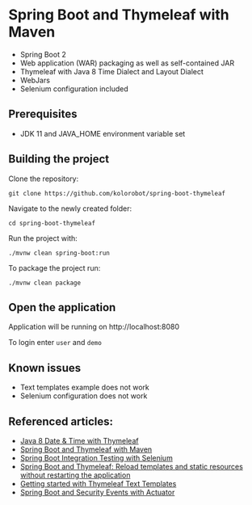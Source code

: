 Spring Boot and Thymeleaf with Maven
====================================

- Spring Boot 2
- Web application (WAR) packaging as well as self-contained JAR
- Thymeleaf with Java 8 Time Dialect and Layout Dialect
- WebJars
- Selenium configuration included

Prerequisites
-------------

- JDK 11 and JAVA_HOME environment variable set 

Building the project
--------------------

Clone the repository:

    git clone https://github.com/kolorobot/spring-boot-thymeleaf

Navigate to the newly created folder:

    cd spring-boot-thymeleaf

Run the project with:

    ./mvnw clean spring-boot:run

To package the project run:

    ./mvnw clean package

Open the application
--------------------

Application will be running on http://localhost:8080

To login enter `user` and `demo`


Known issues
------------

- Text templates example does not work
- Selenium configuration does not work

Referenced articles:
--------------------

- [Java 8 Date & Time with Thymeleaf](http://blog.codeleak.pl/2015/11/how-to-java-8-date-time-with-thymeleaf.html)
- [Spring Boot and Thymeleaf with Maven](http://blog.codeleak.pl/2014/04/how-to-spring-boot-and-thymeleaf-with-maven.html)
- [Spring Boot Integration Testing with Selenium](http://blog.codeleak.pl/2015/03/spring-boot-integration-testing-with.html)
- [Spring Boot and Thymeleaf: Reload templates and static resources without restarting the application](http://blog.codeleak.pl/2016/12/thymeleaf-reload-templates-and-static-resources.html)
- [Getting started with Thymeleaf Text Templates](http://blog.codeleak.pl/2017/03/getting-started-with-thymeleaf-3-text.html)
- [Spring Boot and Security Events with Actuator](http://blog.codeleak.pl/2017/03/spring-boot-and-security-events-with-actuator.html)